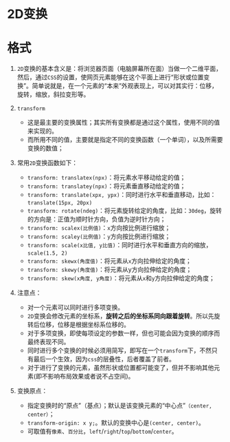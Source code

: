 # 2D变换

# 格式

1. `2D`变换的基本含义是：将浏览器页面（电脑屏幕所在面）当做一个二维平面，然后，通过`CSS`的设置，使网页元素能够在这个平面上进行“形状或位置变换”。简单说就是，在一个元素的“本来”外观表现上，可以对其实行：位移，旋转，缩放，斜拉变形等。

2. `transform`
	- 这是最主要的变换属性；其实所有变换都是通过这个属性，使用不同的值来实现的。
	- 而所用不同的值，主要就是指定不同的变换函数（一个单词），以及所需要变换的数值；

3. 常用`2D`变换函数如下：

	- `transform: translatex(npx)`：将元素水平移动给定的值；
	- `transform: translatey(npx)`：将元素垂直移动给定的值；
	- `transform: translate(xpx, ypx)`：同时进行水平和垂直移动，比如：`translate(15px, 20px)`
	- `transform: rotate(ndeg)`：将元素旋转给定的角度，比如：`30deg`，旋转的方向是：正值为顺时针方向，负值为逆时针方向；
	- `transform: scalex(比例值)`：`x`方向按比例进行缩放；
	- `transform: scaley(比例值)`：`y`方向按比例进行缩放；
	- `transform: scale(x比值, y比值)`：同时进行水平和垂直方向的缩放，`scale(1.5, 2)`
	- `transform: skewx(角度值)`：将元素从`x`方向拉伸给定的角度；
	- `transform: skewy(角度值)`：将元素从y方向拉伸给定的角度；
	- `transform: skew(x角度, y角度)`：将元素从`x`和`y`方向拉伸给定的角度；

4. 注意点：
	- 对一个元素可以同时进行多项变换。
	- `2D`变换会修改元素的坐标系，**旋转之后的坐标系同向跟着旋转**。所以先旋转后位移，位移是根据坐标系位移的。
	- 对于多项变换，即使每项设定的参数一样，但也可能会因为变换的顺序而最终表现不同。
	- 同时进行多个变换的时候必须用简写，即写在一个`transform`下，不然只有最后一个生效，因为`css`的层叠性，后者覆盖了前者。
	- 对于进行了变换的元素，虽然形状或位置都可能变了，但并不影响其他元素(即不影响布局效果或者说不占空间)。
   
5. 变换原点：
	- 指定变换时的“原点”（基点）；默认是该变换元素的“中心点”`（center, center）`；
	- `transform-origin: x y;`。默认的变换中心是`(center, center)`。
	- 可取值有`像素`、`百分比`，`left`/`right`/`top`/`bottom`/`center`。